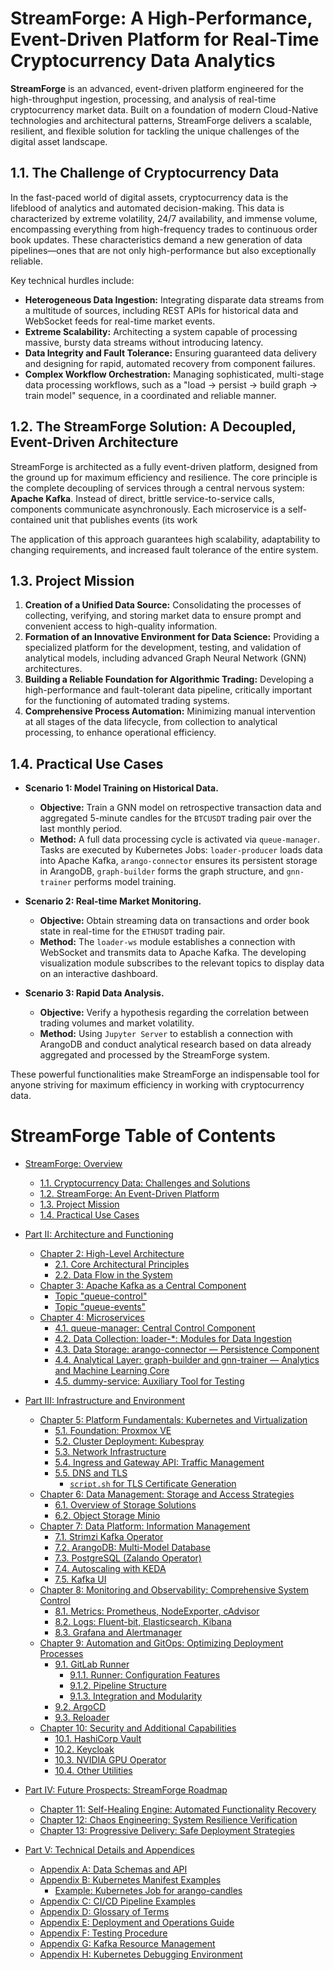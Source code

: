 # StreamForge: A High-Performance, Event-Driven Platform for Real-Time Cryptocurrency Data Analytics

**StreamForge** is an advanced, event-driven platform engineered for the high-throughput ingestion, processing, and analysis of real-time cryptocurrency market data. Built on a foundation of modern Cloud-Native technologies and architectural patterns, StreamForge delivers a scalable, resilient, and flexible solution for tackling the unique challenges of the digital asset landscape.

## 1.1. The Challenge of Cryptocurrency Data

In the fast-paced world of digital assets, cryptocurrency data is the lifeblood of analytics and automated decision-making. This data is characterized by extreme volatility, 24/7 availability, and immense volume, encompassing everything from high-frequency trades to continuous order book updates. These characteristics demand a new generation of data pipelines—ones that are not only high-performance but also exceptionally reliable.

Key technical hurdles include:
- **Heterogeneous Data Ingestion:** Integrating disparate data streams from a multitude of sources, including REST APIs for historical data and WebSocket feeds for real-time market events.
- **Extreme Scalability:** Architecting a system capable of processing massive, bursty data streams without introducing latency.
- **Data Integrity and Fault Tolerance:** Ensuring guaranteed data delivery and designing for rapid, automated recovery from component failures.
- **Complex Workflow Orchestration:** Managing sophisticated, multi-stage data processing workflows, such as a "load -> persist -> build graph -> train model" sequence, in a coordinated and reliable manner.

## 1.2. The StreamForge Solution: A Decoupled, Event-Driven Architecture

StreamForge is architected as a fully event-driven platform, designed from the ground up for maximum efficiency and resilience. The core principle is the complete decoupling of services through a central nervous system: **Apache Kafka**. Instead of direct, brittle service-to-service calls, components communicate asynchronously. Each microservice is a self-contained unit that publishes events (its work

The application of this approach guarantees high scalability, adaptability to changing requirements, and increased fault tolerance of the entire system.

## 1.3. Project Mission

1.  **Creation of a Unified Data Source:** Consolidating the processes of collecting, verifying, and storing market data to ensure prompt and convenient access to high-quality information.
2.  **Formation of an Innovative Environment for Data Science:** Providing a specialized platform for the development, testing, and validation of analytical models, including advanced Graph Neural Network (GNN) architectures.
3.  **Building a Reliable Foundation for Algorithmic Trading:** Developing a high-performance and fault-tolerant data pipeline, critically important for the functioning of automated trading systems.
4.  **Comprehensive Process Automation:** Minimizing manual intervention at all stages of the data lifecycle, from collection to analytical processing, to enhance operational efficiency.

## 1.4. Practical Use Cases

- **Scenario 1: Model Training on Historical Data.**
  - **Objective:** Train a GNN model on retrospective transaction data and aggregated 5-minute candles for the `BTCUSDT` trading pair over the last monthly period.
  - **Method:** A full data processing cycle is activated via `queue-manager`. Tasks are executed by Kubernetes Jobs: `loader-producer` loads data into Apache Kafka, `arango-connector` ensures its persistent storage in ArangoDB, `graph-builder` forms the graph structure, and `gnn-trainer` performs model training.

- **Scenario 2: Real-time Market Monitoring.**
  - **Objective:** Obtain streaming data on transactions and order book state in real-time for the `ETHUSDT` trading pair.
  - **Method:** The `loader-ws` module establishes a connection with WebSocket and transmits data to Apache Kafka. The developing visualization module subscribes to the relevant topics to display data on an interactive dashboard.

- **Scenario 3: Rapid Data Analysis.**
  - **Objective:** Verify a hypothesis regarding the correlation between trading volumes and market volatility.
  - **Method:** Using `Jupyter Server` to establish a connection with ArangoDB and conduct analytical research based on data already aggregated and processed by the StreamForge system.

These powerful functionalities make StreamForge an indispensable tool for anyone striving for maximum efficiency in working with cryptocurrency data.

# StreamForge Table of Contents

- [StreamForge: Overview](#streamforge-innovative-platform-for-cryptocurrency-data-processing)
    - [1.1. Cryptocurrency Data: Challenges and Solutions](#11-cryptocurrency-data-challenges-and-solutions)
    - [1.2. StreamForge: An Event-Driven Platform](#12-streamforge-an-event-driven-platform)
    - [1.3. Project Mission](#13-project-mission)
    - [1.4. Practical Use Cases](#14-practical-use-cases)

- [Part II: Architecture and Functioning](#part-ii-architecture-and-functioning)
    - [Chapter 2: High-Level Architecture](#chapter-2-high-level-architecture)
        - [2.1. Core Architectural Principles](#21-core-architectural-principles)
        - [2.2. Data Flow in the System](#22-data-flow-in-the-system)
    - [Chapter 3: Apache Kafka as a Central Component](#chapter-3-apache-kafka-as-a-central-component)
        - [Topic "queue-control"](#topic-queue-control)
        - [Topic "queue-events"](#topic-queue-events)
    - [Chapter 4: Microservices](#chapter-4-microservices)
        - [4.1. queue-manager: Central Control Component](#41-queue-manager-central-control-component)
        - [4.2. Data Collection: loader-*: Modules for Data Ingestion](#42-data-collection-loader-modules-for-data-ingestion)
        - [4.3. Data Storage: arango-connector — Persistence Component](#43-data-storage-arango-connector-persistence-component)
        - [4.4. Analytical Layer: graph-builder and gnn-trainer — Analytics and Machine Learning Core](#44-analytical-layer-graph-builder-and-gnn-trainer-analytics-and-machine-learning-core)
        - [4.5. dummy-service: Auxiliary Tool for Testing](#45-dummy-service-auxiliary-tool-for-testing)

- [Part III: Infrastructure and Environment](#part-iii-infrastructure-and-environment)
    - [Chapter 5: Platform Fundamentals: Kubernetes and Virtualization](#chapter-5-platform-fundamentals-kubernetes-and-virtualization)
        - [5.1. Foundation: Proxmox VE](#51-foundation-proxmox-ve)
        - [5.2. Cluster Deployment: Kubespray](#52-cluster-deployment-kubespray)
        - [5.3. Network Infrastructure](#53-network-infrastructure)
        - [5.4. Ingress and Gateway API: Traffic Management](#54-ingress-and-gateway-api-traffic-management)
        - [5.5. DNS and TLS](#55-dns-and-tls)
            - [`script.sh` for TLS Certificate Generation](#scriptsh-for-tls-certificate-generation)
    - [Chapter 6: Data Management: Storage and Access Strategies](#chapter-6-data-management-storage-and-access-strategies)
        - [6.1. Overview of Storage Solutions](#61-overview-of-storage-solutions)
        - [6.2. Object Storage Minio](#62-object-storage-minio)
    - [Chapter 7: Data Platform: Information Management](#chapter-7-data-platform-information-management)
        - [7.1. Strimzi Kafka Operator](#71-strimzi-kafka-operator)
        - [7.2. ArangoDB: Multi-Model Database](#72-arangodb-multi-model-database)
        - [7.3. PostgreSQL (Zalando Operator)](#73-postgresql-zalando-operator)
        - [7.4. Autoscaling with KEDA](#74-autoscaling-with-keda)
        - [7.5. Kafka UI](#75-kafka-ui)
    - [Chapter 8: Monitoring and Observability: Comprehensive System Control](#chapter-8-monitoring-and-observability-comprehensive-system-control)
        - [8.1. Metrics: Prometheus, NodeExporter, cAdvisor](#81-metrics-prometheus-nodeexporter-cadvisor)
        - [8.2. Logs: Fluent-bit, Elasticsearch, Kibana](#82-logs-fluent-bit-elasticsearch-kibana)
        - [8.3. Grafana and Alertmanager](#83-grafana-and-alertmanager)
    - [Chapter 9: Automation and GitOps: Optimizing Deployment Processes](#chapter-9-automation-and-gitops-optimizing-deployment-processes)
        - [9.1. GitLab Runner](#91-gitlab-runner)
            - [9.1.1. Runner: Configuration Features](#911-runner-configuration-features)
            - [9.1.2. Pipeline Structure](#912-pipeline-structure)
            - [9.1.3. Integration and Modularity](#913-integration-and-modularity)
        - [9.2. ArgoCD](#92-argocd)
        - [9.3. Reloader](#93-reloader)
    - [Chapter 10: Security and Additional Capabilities](#chapter-10-security-and-additional-capabilities)
        - [10.1. HashiCorp Vault](#101-hashicorp-vault)
        - [10.2. Keycloak](#102-keycloak)
        - [10.3. NVIDIA GPU Operator](#103-nvidia-gpu-operator)
        - [10.4. Other Utilities](#104-other-utilities)

- [Part IV: Future Prospects: StreamForge Roadmap](#part-iv-future-prospects-streamforge-roadmap)
    - [Chapter 11: Self-Healing Engine: Automated Functionality Recovery](#chapter-11-self-healing-engine-automated-functionality-recovery)
    - [Chapter 12: Chaos Engineering: System Resilience Verification](#chapter-12-chaos-engineering-system-resilience-verification)
    - [Chapter 13: Progressive Delivery: Safe Deployment Strategies](#chapter-13-progressive-delivery-safe-deployment-strategies)

- [Part V: Technical Details and Appendices](StreamForge_V_Technical_Details_and_Appendices.md)
    - [Appendix A: Data Schemas and API](StreamForge_V_Technical_Details_and_Appendices.md#appendix-a-data-schemas-and-api)
    - [Appendix B: Kubernetes Manifest Examples](StreamForge_V_Technical_Details_and_Appendices.md#appendix-b-kubernetes-manifest-examples)
        - [Example: Kubernetes Job for arango-candles](StreamForge_V_Technical_Details_and_Appendices.md#example-kubernetes-job-for-arango-candles)
    - [Appendix C: CI/CD Pipeline Examples](StreamForge_V_Technical_Details_and_Appendices.md#appendix-c-cicd-pipeline-examples)
    - [Appendix D: Glossary of Terms](StreamForge_V_Technical_Details_and_Appendices.md#appendix-d-glossary-of-terms)
    - [Appendix E: Deployment and Operations Guide](StreamForge_V_Technical_Details_and_Appendices.md#appendix-e-deployment-and-operations-guide)
    - [Appendix F: Testing Procedure](StreamForge_V_Technical_Details_and_Appendices.md#appendix-f-testing-procedure)
    - [Appendix G: Kafka Resource Management](StreamForge_V_Technical_Details_and_Appendices.md#appendix-g-kafka-resource-management)
    - [Appendix H: Kubernetes Debugging Environment](StreamForge_V_Technical_Details_and_Appendices.md#appendix-h-kubernetes-debugging-environment)
